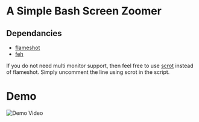 # A Simple Bash Screen Zoomer

## Dependancies
 - [flameshot](https://github.com/flameshot-org/flameshot)
 - [feh](https://github.com/derf/feh)

If you do not need multi monitor support, then feel free to use [scrot](https://github.com/dreamer/scrot) instead of flameshot. 
Simply uncomment the line using scrot in the script.

# Demo

![Demo Video](Demo.gif)
